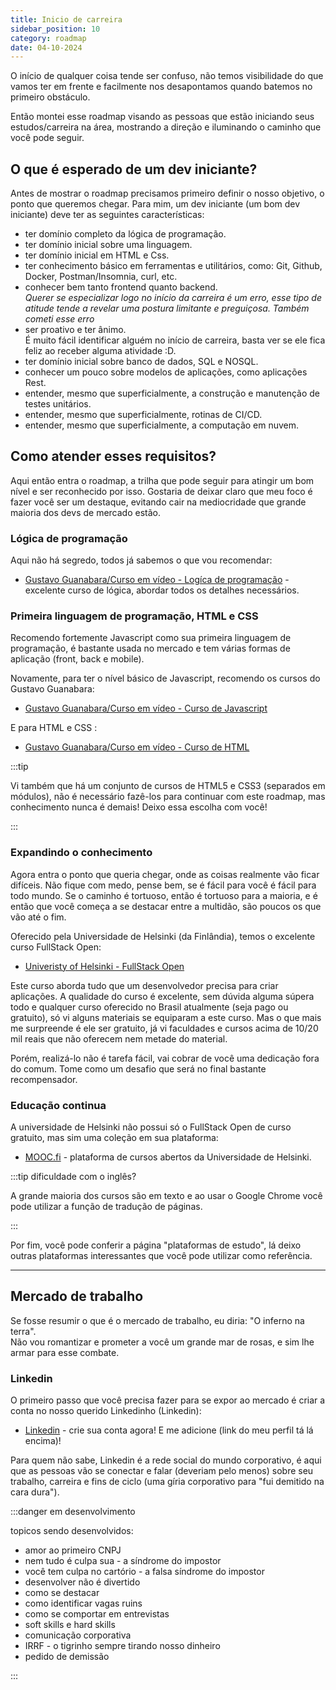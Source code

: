 ```yaml
---
title: Inicio de carreira
sidebar_position: 10
category: roadmap
date: 04-10-2024
---
```


O início de qualquer coisa tende ser confuso, não temos visibilidade do que vamos ter em frente e facilmente nos 
desapontamos quando batemos no primeiro obstáculo. 

Então montei esse roadmap visando as pessoas que estão iniciando seus estudos/carreira na área, mostrando a direção
e iluminando o caminho que você pode seguir.

## O que é esperado de um dev iniciante?

Antes de mostrar o roadmap precisamos primeiro definir o nosso objetivo, o ponto que queremos chegar. Para mim, um 
dev iniciante (um bom dev iniciante) deve ter as seguintes características:

- ter domínio completo da lógica de programação.
- ter domínio inicial sobre uma linguagem.
- ter domínio inicial em HTML e Css.
- ter conhecimento básico em ferramentas e utilitários, como: Git, Github, Docker, Postman/Insomnia, curl, etc.
- conhecer bem tanto frontend quanto backend.  
  *Querer se especializar logo no início da carreira é um erro, esse tipo de atitude tende a revelar uma postura 
  limitante e preguiçosa. Também cometi esse erro*
- ser proativo e ter ânimo.   
  É muito fácil identificar alguém no início de carreira, basta ver se ele fica feliz ao receber alguma atividade :D.
- ter domínio inicial sobre banco de dados, SQL e NOSQL.
- conhecer um pouco sobre modelos de aplicações, como aplicações Rest.
- entender, mesmo que superficialmente, a construção e manutenção de testes unitários.
- entender, mesmo que superficialmente, rotinas de CI/CD.
- entender, mesmo que superficialmente, a computação em nuvem.

## Como atender esses requisitos?

Aqui então entra o roadmap, a trilha que pode seguir para atingir um bom nível e ser reconhecido por isso. 
Gostaria de deixar claro que meu foco é fazer você ser um destaque, evitando cair na mediocridade que grande maioria
dos devs de mercado estão.

### Lógica de programação

Aqui não há segredo, todos já sabemos o que vou recomendar:
- [Gustavo Guanabara/Curso em vídeo - Logíca de programação](https://www.cursoemvideo.com/curso/curso-de-algoritmo/) - excelente curso de lógica,
abordar todos os detalhes necessários.

### Primeira linguagem de programação, HTML e CSS

Recomendo fortemente Javascript como sua primeira linguagem de programação, é bastante usada no mercado e tem várias 
formas de aplicação (front, back e mobile).

Novamente, para ter o nível básico de Javascript, recomendo os cursos do Gustavo Guanabara:
- [Gustavo Guanabara/Curso em vídeo - Curso de Javascript](https://www.cursoemvideo.com/curso/javascript/)

E para HTML e CSS :
- [Gustavo Guanabara/Curso em vídeo - Curso de HTML](https://www.cursoemvideo.com/curso/html5/)

:::tip

Vi também que há um conjunto de cursos de HTML5 e CSS3 (separados em módulos), não é necessário fazê-los para continuar
com este roadmap, mas conhecimento nunca é demais! Deixo essa escolha com você!

:::

### Expandindo o conhecimento 

Agora entra o ponto que queria chegar, onde as coisas realmente vão ficar difíceis. 
Não fique com medo, pense bem, se é fácil para você é fácil para todo mundo. 
Se o caminho é tortuoso, então é tortuoso para a maioria, e é então que você começa a se destacar entre a multidão, 
são poucos os que vão até o fim.

Oferecido pela Universidade de Helsinki (da Finlândia), temos o excelente curso FullStack Open:
- [Univeristy of Helsinki - FullStack Open](https://fullstackopen.com/ptbr/)

Este curso aborda tudo que um desenvolvedor precisa para criar aplicações. A qualidade do curso é excelente, sem dúvida
alguma súpera todo e qualquer curso oferecido no Brasil atualmente (seja pago ou gratuito), só vi alguns materiais se
equiparam a este curso. Mas o que mais me surpreende é ele ser gratuito, já vi faculdades e cursos acima de 10/20 mil reais
que não oferecem nem metade do material.

Porém, realizá-lo não é tarefa fácil, vai cobrar de você uma dedicação fora do comum. Tome como um desafio que será no 
final bastante recompensador.

### Educação continua

A universidade de Helsinki não possui só o FullStack Open de curso gratuito, mas sim uma coleção em sua plataforma:
- [MOOC.fi](https://mooc.fi/en) - plataforma de cursos abertos da Universidade de Helsinki.

:::tip dificuldade com o inglês?

A grande maioria dos cursos são em texto e ao usar o Google Chrome você pode utilizar a função de tradução de páginas.

:::

Por fim, você pode conferir a página "plataformas de estudo", lá deixo outras plataformas interessantes que você pode
utilizar como referência.

---
## Mercado de trabalho

Se fosse resumir o que é o mercado de trabalho, eu diria: "O inferno na terra".  
Não vou romantizar e prometer a você um grande mar de rosas, e sim lhe armar para esse combate.

### Linkedin

O primeiro passo que você precisa fazer para se expor ao mercado é criar a conta no nosso querido Linkedinho (Linkedin):
- [Linkedin](https://linkedin.com/) - crie sua conta agora! E me adicione (link do meu perfil tá lá encima)!

Para quem não sabe, Linkedin é a rede social do mundo corporativo, é aqui que as pessoas vão se conectar e falar (deveriam
pelo menos) sobre seu trabalho, carreira e fins de ciclo (uma gíria corporativo para "fui demitido na cara dura").

:::danger em desenvolvimento

topicos sendo desenvolvidos:
- amor ao primeiro CNPJ
- nem tudo é culpa sua - a síndrome do impostor
- você tem culpa no cartório - a falsa síndrome do impostor
- desenvolver não é divertido
- como se destacar
- como identificar vagas ruins
- como se comportar em entrevistas
- soft skills e hard skills
- comunicação corporativa
- IRRF - o tigrinho sempre tirando nosso dinheiro
- pedido de demissão

:::
